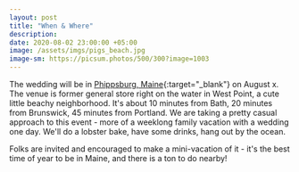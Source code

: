```yaml
---
layout: post
title: "When & Where"
description:
date: 2020-08-02 23:00:00 +05:00
image: /assets/imgs/pigs_beach.jpg
image-sm: https://picsum.photos/500/300?image=1003
---
```

The wedding will be in [Phippsburg, Maine](https://visitmaine.com/places-to-go/midcoast/bath-phippsburg){:target="_blank"} on August x. The venue is former general store right on the water in West Point, a cute little beachy neighborhood. It's about 10 minutes from Bath, 20 minutes from Brunswick, 45 minutes from Portland.
We are taking a pretty casual approach to this event - more of a weeklong family vacation with a wedding one day. We'll do a lobster bake, have some drinks, hang out by the ocean.

Folks are invited and encouraged to make a mini-vacation of it - it's the best time of year to be in Maine, and there is a ton to do nearby!